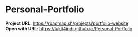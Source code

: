 # Personal-Portfolio
**Project URL**: https://roadmap.sh/projects/portfolio-website  
**Open with URL**: https://lukit4indr.github.io/Personal-Portfolio
